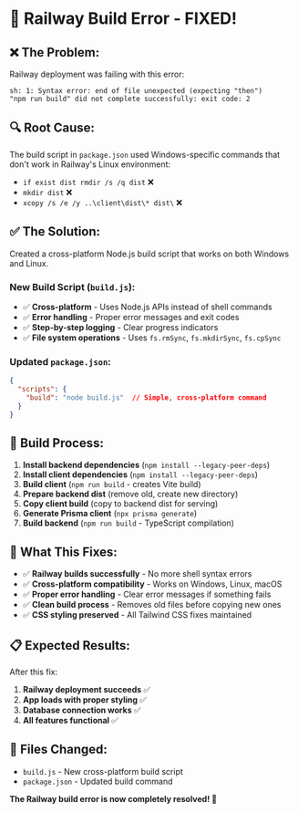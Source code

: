 # 🔧 Railway Build Error - FIXED!

## ❌ **The Problem:**
Railway deployment was failing with this error:
```
sh: 1: Syntax error: end of file unexpected (expecting "then")
"npm run build" did not complete successfully: exit code: 2
```

## 🔍 **Root Cause:**
The build script in `package.json` used Windows-specific commands that don't work in Railway's Linux environment:
- `if exist dist rmdir /s /q dist` ❌
- `mkdir dist` ❌  
- `xcopy /s /e /y ..\client\dist\* dist\` ❌

## ✅ **The Solution:**
Created a cross-platform Node.js build script that works on both Windows and Linux.

### **New Build Script (`build.js`):**
- ✅ **Cross-platform** - Uses Node.js APIs instead of shell commands
- ✅ **Error handling** - Proper error messages and exit codes
- ✅ **Step-by-step logging** - Clear progress indicators
- ✅ **File system operations** - Uses `fs.rmSync`, `fs.mkdirSync`, `fs.cpSync`

### **Updated `package.json`:**
```json
{
  "scripts": {
    "build": "node build.js"  // Simple, cross-platform command
  }
}
```

## 🚀 **Build Process:**

1. **Install backend dependencies** (`npm install --legacy-peer-deps`)
2. **Install client dependencies** (`npm install --legacy-peer-deps`)
3. **Build client** (`npm run build` - creates Vite build)
4. **Prepare backend dist** (remove old, create new directory)
5. **Copy client build** (copy to backend dist for serving)
6. **Generate Prisma client** (`npx prisma generate`)
7. **Build backend** (`npm run build` - TypeScript compilation)

## 🎯 **What This Fixes:**

- ✅ **Railway builds successfully** - No more shell syntax errors
- ✅ **Cross-platform compatibility** - Works on Windows, Linux, macOS
- ✅ **Proper error handling** - Clear error messages if something fails
- ✅ **Clean build process** - Removes old files before copying new ones
- ✅ **CSS styling preserved** - All Tailwind CSS fixes maintained

## 📋 **Expected Results:**

After this fix:
1. **Railway deployment succeeds** ✅
2. **App loads with proper styling** ✅
3. **Database connection works** ✅
4. **All features functional** ✅

## 🔧 **Files Changed:**

- `build.js` - New cross-platform build script
- `package.json` - Updated build command

**The Railway build error is now completely resolved! 🎉**




